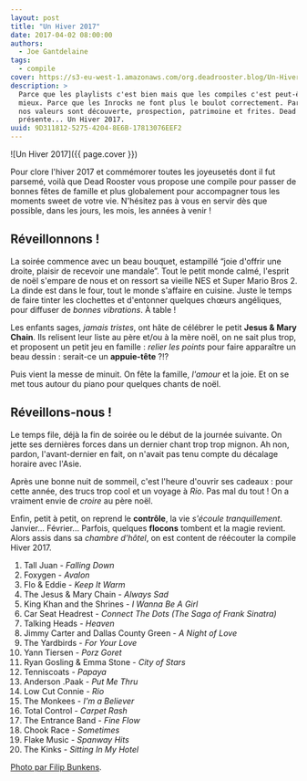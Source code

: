 ```yaml
---
layout: post
title: "Un Hiver 2017"
date: 2017-04-02 08:00:00
authors:
  - Joe Gantdelaine
tags:
  - compile
cover: https://s3-eu-west-1.amazonaws.com/org.deadrooster.blog/Un-Hiver-2017.png
description: >
  Parce que les playlists c'est bien mais que les compiles c'est peut-être
  mieux. Parce que les Inrocks ne font plus le boulot correctement. Parce que
  nos valeurs sont découverte, prospection, patrimoine et frites. Dead Rooster
  présente... Un Hiver 2017.
uuid: 9D311812-5275-4204-8E6B-17813076EEF2
---
```


![Un Hiver 2017]({{ page.cover }})

Pour clore l'hiver 2017 et commémorer toutes les joyeusetés dont il fut parsemé,
voilà que Dead Rooster vous propose une compile pour passer de bonnes fêtes de
famille et plus globalement pour accompagner tous les moments sweet de votre
vie. N'hésitez pas à vous en servir dès que possible, dans les jours, les mois,
les années à venir !

## Réveillonnons !

La soirée commence avec un beau bouquet, estampillé “joie d'offrir une droite,
plaisir de recevoir une mandale”. Tout le petit monde calmé, l'esprit de noël
s'empare de nous et on ressort sa vieille NES et Super Mario Bros 2. La dinde
est dans le four, tout le monde s'affaire en cuisine. Juste le temps de faire
tinter les clochettes et d'entonner quelques chœurs angéliques, pour diffuser de
_bonnes vibrations_. À table !

Les enfants sages, _jamais tristes_, ont hâte de célébrer le petit **Jesus &
Mary Chain**. Ils relisent leur liste au père et/ou à la mère noël, on ne sait
plus trop, et proposent un petit jeu en famille : _relier les points_ pour faire
apparaître un beau dessin : serait-ce un **appuie-tête** ?!?

Puis vient la messe de minuit. On fête la famille, _l'amour_ et la joie. Et on
se met tous autour du piano pour quelques chants de noël.

## Réveillons-nous !

Le temps file, déjà la fin de soirée ou le début de la journée suivante. On
jette ses dernières forces dans un dernier chant trop trop mignon. Ah non,
pardon, l'avant-dernier en fait, on n'avait pas tenu compte du décalage horaire
avec l'Asie.

Après une bonne nuit de sommeil, c'est l'heure d'ouvrir ses cadeaux : pour cette
année, des trucs trop cool et un voyage à _Rio_. Pas mal du tout ! On a vraiment
envie de _croire_ au père noël.

Enfin, petit à petit, on reprend le **contrôle**, la vie _s'écoule
tranquillement_. Janvier... Février... Parfois, quelques **flocons** tombent et
la magie revient. Alors assis dans sa _chambre d'hôtel_, on est content de
réécouter la compile Hiver 2017.

<div id='hiver-2017-playlist'
     class="dr-playlist"
     dr-spotify-id="5MNEEW7TzemntbvC1mOTtZ"
     dr-spotify-user="guiguilele">
</div>

1. Tall Juan - _Falling Down_
1. Foxygen - _Avalon_
1. Flo & Eddie - _Keep It Warm_
1. The Jesus & Mary Chain - _Always Sad_
1. King Khan and the Shrines - _I Wanna Be A Girl_
1. Car Seat Headrest - _Connect The Dots (The Saga of Frank Sinatra)_
1. Talking Heads - _Heaven_
1. Jimmy Carter and Dallas County Green - _A Night of Love_
1. The Yardbirds - _For Your Love_
1. Yann Tiersen - _Porz Goret_
1. Ryan Gosling & Emma Stone - _City of Stars_
1. Tenniscoats - _Papaya_
1. Anderson .Paak - _Put Me Thru_
1. Low Cut Connie - _Rio_
1. The Monkees - _I'm a Believer_
1. Total Control - _Carpet Rash_
1. The Entrance Band - _Fine Flow_
1. Chook Race - _Sometimes_
1. Flake Music - _Spanway Hits_
1. The Kinks - _Sitting In My Hotel_

[Photo par Filip Bunkens](https://unsplash.com/photos/R5SrmZPoO40).
